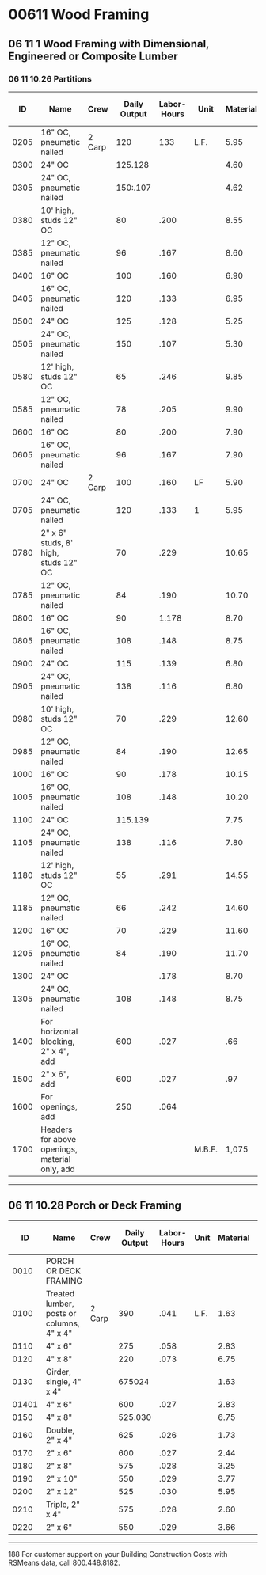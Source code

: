 # 00611 Wood Framing

## 06 11 1 Wood Framing with Dimensional, Engineered or Composite Lumber

### 06 11 10.26 Partitions

| ID   | Name                                              | Crew   | Daily Output | Labor-Hours | Unit | Material | Labor | Equipment | Total  | Total Incl O&P |
|------|---------------------------------------------------|--------|--------------|-------------|------|----------|-------|-----------|--------|----------------|
| 0205 | 16" OC, pneumatic nailed                          | 2 Carp | 120          | 133         | L.F. | 5.95     | 7.50  |           | 13.45  | 17.7           |
| 0300 | 24" OC                                            |        | 125.128      |             |      | 4.60     | 7.20  |           | 11.80  | 15.8           |
| 0305 | 24" OC, pneumatic nailed                          |        | 150:.107     |             |      | 4.62     | 6     |           | 10.62  | 14.0           |
| 0380 | 10' high, studs 12" OC                            |        | 80           | .200        |      | 8.55     | 11.25 |           | 19.80  | 26             |
| 0385 | 12" OC, pneumatic nailed                          |        | 96           | .167        |      | 8.60     | 9.40  |           | 18     | 23.5           |
| 0400 | 16" OC                                            |        | 100          | .160        |      | 6.90     | 9     |           | 15.90  | 21             |
| 0405 | 16" OC, pneumatic nailed                          |        | 120          | .133        |      | 6.95     | 7.50  |           | 14.45  | 18.7           |
| 0500 | 24" OC                                            |        | 125          | .128        |      | 5.25     | 7.20  |           | 12.45  | 16.5           |
| 0505 | 24" OC, pneumatic nailed                          |        | 150          | .107        |      | 5.30     | 6     |           | 11.30  | 14.7           |
| 0580 | 12' high, studs 12" OC                            |        | 65           | .246        |      | 9.85     | 13.85 |           | 23.70  | 31.5           |
| 0585 | 12" OC, pneumatic nailed                          |        | 78           | .205        |      | 9.90     | 11.55 |           | 21.45  | 28             |
| 0600 | 16" OC                                            |        | 80           | .200        |      | 7.90     | 11.25 |           | 19.15  | 25.5           |
| 0605 | 16" OC, pneumatic nailed                          |        | 96           | .167        |      | 7.90     | 9.40  |           | 17.30  | 22.5           |
| 0700 | 24" OC                                            | 2 Carp | 100          | .160        | LF   | 5.90     | 9     |           | 14.90  | 19.9           |
| 0705 | 24" OC, pneumatic nailed                          |        | 120          | .133        | 1    | 5.95     | 7.50  |           | 13.45  | 17.7           |
| 0780 | 2" x 6" studs, 8' high, studs 12" OC              |        | 70           | .229        |      | 10.65    | 12.85 |           | 23.50  | 31             |
| 0785 | 12" OC, pneumatic nailed                          |        | 84           | .190        |      | 10.70    | 10.70 |           | 21.40  | 28             |
| 0800 | 16" OC                                            |        | 90           | 1.178       |      | 8.70     | 10    |           | 18.70  | 24.5           |
| 0805 | 16" OC, pneumatic nailed                          |        | 108          | .148        |      | 8.75     | 8.35  |           | 17.10  | 22             |
| 0900 | 24" OC                                            |        | 115          | .139        |      | 6.80     | 7.85  |           | 14.65  | 19.1           |
| 0905 | 24" OC, pneumatic nailed                          |        | 138          | .116        |      | 6.80     | 6.55  |           | 13.35  | 17.2           |
| 0980 | 10' high, studs 12" OC                            |        | 70           | .229        |      | 12.60    | 12.85 |           | 25.45  | 33             |
| 0985 | 12" OC, pneumatic nailed                          |        | 84           | .190        |      | 12.65    | 10.70 |           | 23.35  | 30             |
| 1000 | 16" OC                                            |        | 90           | .178        |      | 10.15    | 10    |           | 20.15  | 26             |
| 1005 | 16" OC, pneumatic nailed                          |        | 108          | .148        |      | 10.20    | 8.35  |           | 18.55  | 23.5           |
| 1100 | 24" OC                                            |        | 115.139      |             |      | 7.75     | 7.85  |           | 15.60  | 20             |
| 1105 | 24" OC, pneumatic nailed                          |        | 138          | .116        |      | 7.80     | 6.55  |           | 14.35  | 18.2           |
| 1180 | 12' high, studs 12" OC                            |        | 55           | .291        |      | 14.55    | 16.40 |           | 30.95  | 40.5           |
| 1185 | 12" OC, pneumatic nailed                          |        | 66           | .242        |      | 14.60    | 13.65 |           | 28.25  | 36.5           |
| 1200 | 16" OC                                            |        | 70           | .229        |      | 11.60    | 12.85 |           | 24.45  | 32             |
| 1205 | 16" OC, pneumatic nailed                          |        | 84           | .190        |      | 11.70    | 10.70 |           | 22.40  | 29             |
| 1300 | 24" OC                                            |        |              | .178        |      | 8.70     | 10    |           | 18.70  | 24.5           |
| 1305 | 24" OC, pneumatic nailed                          |        | 108          | .148        |      | 8.75     | 8.35  |           | 17.10  | 22             |
| 1400 | For horizontal blocking, 2" x 4", add             |        | 600          | .027        |      | .66      | 1.50  |           | 22.16  | 2.9            |
| 1500 | 2" x 6", add                                      |        | 600          | .027        |      | .97      | 1.50  |           | 2.469  | 3.3            |
| 1600 | For openings, add                                 |        | 250          | .064        |      |          | 3.60  |           | 3.60   | 5.3            |
| 1700 | Headers for above openings, material only, add     |        |              |             | M.B.F.| 1,075   |       |           | 1,075  | 1,200          |

---

## 06 11 10.28 Porch or Deck Framing

| ID   | Name                                              | Crew   | Daily Output | Labor-Hours | Unit | Material | Labor | Equipment | Total  | Total Incl O&P |
|------|---------------------------------------------------|--------|--------------|-------------|------|----------|-------|-----------|--------|----------------|
| 0010 | PORCH OR DECK FRAMING                             |        |              |             |      |          |       |           |        |                |
| 0100 | Treated lumber, posts or columns, 4" x 4"         | 2 Carp | 390          | .041        | L.F. | 1.63     | 2.31  |           | 3.94   | 5.2            |
| 0110 | 4" x 6"                                           |        | 275          | .058        |      | 2.83     | 3.28  |           | 6.11   | 8              |
| 0120 | 4" x 8"                                           |        | 220          | .073        |      | 6.75     | 4.09  |           | 10.84  | 13.5           |
| 0130 | Girder, single, 4" x 4"                           |        | 675024       |              |      | 1.63     | 1.33  |           | 2.96   | 3.7            |
| 01401| 4" x 6"                                           |        | 600          | .027        |      | 2.83     | 1.50  |           | 4.33   | 5.3            |
| 0150 | 4" x 8"                                           |        | 525.030      |             |      | 6.75     | 1.72  |           | 8.47   | 10             |
| 0160 | Double, 2" x 4"                                   |        | 625          | .026        |      | 1.73     | 1.44  |           | 3.17   | 4.0            |
| 0170 | 2" x 6"                                           |        | 600          | .027        |      | 2.44     | 1.50  |           | 3.94   | 4.9            |
| 0180 | 2" x 8"                                           |        | 575          | .028        |      | 3.25     | 1.57  |           | 4.82   | 5.9            |
| 0190 | 2" x 10"                                          |        | 550          | .029        |      | 3.77     | 1.64  |           | 5.41   | 6.6            |
| 0200 | 2" x 12"                                          |        | 525          | .030        |      | 5.95     | 1.72  |           | 7.67   | 9.1            |
| 0210 | Triple, 2" x 4"                                   |        | 575          | .028        |      | 2.60     | 1.57  |           | 4.17   | 5.2            |
| 0220 | 2" x 6"                                           |        | 550          | .029        |      | 3.66     | 1.64  |           | 5.30   | 6.4            |

---

188 For customer support on your Building Construction Costs with RSMeans data, call 800.448.8182.